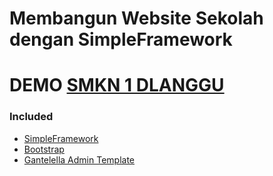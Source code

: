 # Membangun Website Sekolah dengan SimpleFramework
# DEMO <a href="smkn1dlanggu.hol.es">SMKN 1 DLANGGU</a>
<h3>Included</h3>
<ul>
	<li><a href="https://github.com/bangadam/SimpleFraework">SimpleFramework</a></li>
	<li><a href="http://getbootstrap.com/">Bootstrap</a></li>
	<li><a href="https://github.com/puikinsh/gentelella">Gantelella Admin Template</a></li>
</ul>
